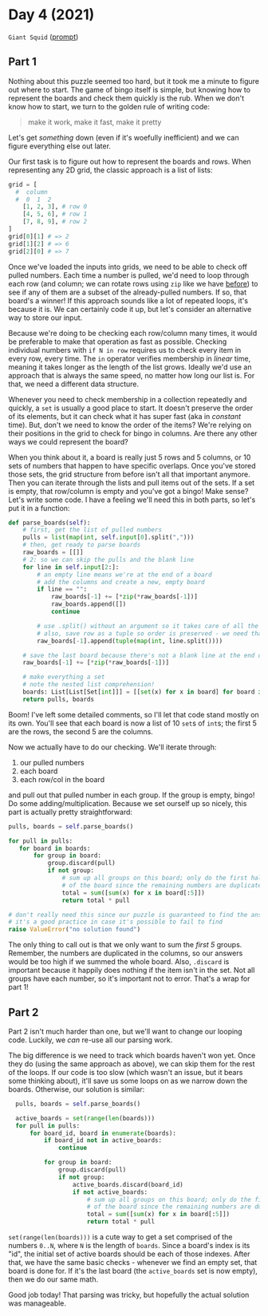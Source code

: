 # Day 4 (2021)

`Giant Squid` ([prompt](https://adventofcode.com/2021/day/4))

## Part 1

Nothing about this puzzle seemed too hard, but it took me a minute to figure out where to start. The game of bingo itself is simple, but knowing how to represent the boards and check them quickly is the rub. When we don't know how to start, we turn to the golden rule of writing code:

> make it work, make it fast, make it pretty

Let's get _something_ down (even if it's woefully inefficient) and we can figure everything else out later.

Our first task is to figure out how to represent the boards and rows. When representing any 2D grid, the classic approach is a list of lists:

```py
grid = [
  #  column
  #  0  1  2
    [1, 2, 3], # row 0
    [4, 5, 6], # row 1
    [7, 8, 9], # row 2
]
grid[0][1] # => 2
grid[1][2] # => 6
grid[2][0] # => 7
```

Once we've loaded the inputs into grids, we need to be able to check off pulled numbers. Each time a number is pulled, we'd need to loop through each row (and column; we can rotate rows using `zip` like we have [before](https://github.com/xavdid/advent-of-code/tree/main/solutions/2021/day_3)) to see if any of them are a subset of the already-pulled numbers. If so, that board's a winner! If this approach sounds like a lot of repeated loops, it's because it is. We can certainly code it up, but let's consider an alternative way to store our input.

Because we're doing to be checking each row/column many times, it would be preferable to make that operation as fast as possible. Checking individual numbers with `if N in row` requires us to check every item in every row, every time. The `in` operator verifies membership in _linear_ time, meaning it takes longer as the length of the list grows. Ideally we'd use an approach that is always the same speed, no matter how long our list is. For that, we need a different data structure.

Whenever you need to check membership in a collection repeatedly and quickly, a `set` is usually a good place to start. It doesn't preserve the order of its elements, but it can check what it has super fast (aka in _constant_ time). But, don't we need to know the order of the items? We're relying on their positions in the grid to check for bingo in columns. Are there any other ways we could represent the board?

When you think about it, a board is really just 5 rows and 5 columns, or 10 sets of numbers that happen to have specific overlaps. Once you've stored those sets, the grid structure from before isn't all that important anymore. Then you can iterate through the lists and pull items out of the sets. If a set is empty, that row/column is empty and you've got a bingo! Make sense? Let's write some code. I have a feeling we'll need this in both parts, so let's put it in a function:

```py
def parse_boards(self):
    # first, get the list of pulled numbers
    pulls = list(map(int, self.input[0].split(",")))
    # then, get ready to parse boards
    raw_boards = [[]]
    # 2: so we can skip the pulls and the blank line
    for line in self.input[2:]:
        # an empty line means we're at the end of a board
        # add the columns and create a new, empty board
        if line == "":
            raw_boards[-1] += [*zip(*raw_boards[-1])]
            raw_boards.append([])
            continue

        # use .split() without an argument so it takes care of all the whitespace
        # also, save row as a tuple so order is preserved - we need that so columns are built right
        raw_boards[-1].append(tuple(map(int, line.split())))

    # save the last board because there's not a blank line at the end of the input
    raw_boards[-1] += [*zip(*raw_boards[-1])]

    # make everything a set
    # note the nested list comprehension!
    boards: List[List[Set[int]]] = [[set(x) for x in board] for board in raw_boards]
    return pulls, boards
```

Boom! I've left some detailed comments, so I'll let that code stand mostly on its own. You'll see that each board is now a list of 10 `set`s of `int`s; the first 5 are the rows, the second 5 are the columns.

Now we actually have to do our checking. We'll iterate through:

1. our pulled numbers
2. each board
3. each row/col in the board

and pull out that pulled number in each group. If the group is empty, bingo! Do some adding/multiplication. Because we set ourself up so nicely, this part is actually pretty straightforward:

```py
pulls, boards = self.parse_boards()

for pull in pulls:
   for board in boards:
       for group in board:
           group.discard(pull)
           if not group:
               # sum up all groups on this board; only do the first half
               # of the board since the remaining numbers are duplicated
               total = sum([sum(x) for x in board[:5]])
               return total * pull

# don't really need this since our puzzle is guaranteed to find the answer, but
# it's a good practice in case it's possible to fail to find
raise ValueError("no solution found")
```

The only thing to call out is that we only want to sum the _first 5_ groups. Remember, the numbers are duplicated in the columns, so our answers would be too high if we summed the whole board. Also, `.discard` is important because it happily does nothing if the item isn't in the set. Not all groups have each number, so it's important not to error. That's a wrap for part 1!

## Part 2

Part 2 isn't much harder than one, but we'll want to change our looping code. Luckily, we _can_ re-use all our parsing work.

The big difference is we need to track which boards haven't won yet. Once they do (using the same approach as above), we can skip them for the rest of the loops. If our code is too slow (which wasn't an issue, but it bears some thinking about), it'll save us some loops on as we narrow down the boards. Otherwise, our solution is similar:

```py
  pulls, boards = self.parse_boards()

  active_boards = set(range(len(boards)))
  for pull in pulls:
      for board_id, board in enumerate(boards):
          if board_id not in active_boards:
              continue

          for group in board:
              group.discard(pull)
              if not group:
                  active_boards.discard(board_id)
                  if not active_boards:
                      # sum up all groups on this board; only do the first half
                      # of the board since the remaining numbers are duplicated
                      total = sum([sum(x) for x in board[:5]])
                      return total * pull
```

`set(range(len(boards)))` is a cute way to get a set comprised of the numbers `0..N`, where `N` is the length of `boards`. Since a board's index is its "id", the initial set of active boards should be each of those indexes. After that, we have the same basic checks - whenever we find an empty set, that board is done for. If it's the last board (the `active_boards` set is now empty), then we do our same math.

Good job today! That parsing was tricky, but hopefully the actual solution was manageable.
